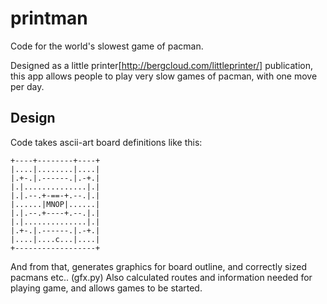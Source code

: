 printman
========

Code for the world's slowest game of pacman.

Designed as a little printer[http://bergcloud.com/littleprinter/] publication, 
this app allows people to play very slow games of pacman, with one move per day.

Design
------
Code takes ascii-art board definitions like this:
```
+----+--------+----+
|....|........|....|
|.+-.|.------.|.-+.|
|.|..............|.|
|.|.--.+-==-+.--.|.|
|......|MNOP|......|
|.|.--.+----+.--.|.|
|.|..............|.|
|.+-.|.------.|.-+.|
|....|....c...|....|
+------------------+
```
And from that, generates graphics for board outline, and correctly sized pacmans etc.. (gfx.py)
Also calculated routes and information needed for playing game, and allows games to be started.